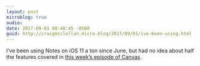 ```yaml
---
layout: post
microblog: true
audio: 
date: 2017-09-01 08:48:45 -0500
guid: http://craigmcclellan.micro.blog/2017/09/01/ive-been-using.html
---
```

I’ve been using Notes on iOS 11 a ton since June, but had no idea about half the features covered in [this week’s episode of Canvas](https://overcast.fm/+F1iLdkw5U).
